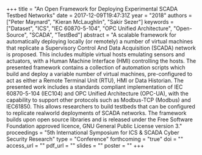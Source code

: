 +++
title = "An Open Framework for Deploying Experimental SCADA Testbed Networks"
date = 2017-12-09T19:47:31Z
year = "2018"
authors = ["Peter Maynard", "Kieran McLaughlin", "Sakir Sezer"]
keywords = ["Dataset", "ICS", "IEC 60870-5-104", "OPC Unified Architecture", "Open-Source", "SCADA", "TestBed"]
abstract = "A scalable framework for automatically deploying locally (or remotely) a number of virtual machines that replicate a Supervisory Control And Data Acquisition (SCADA) network is proposed. This includes multiple virtual hosts emulating sensors and actuators, with a Human Machine Interface (HMI) controlling the hosts. The presented framework contains a collection of automation scripts which build and deploy a variable number of virtual machines, pre-configured to act as either a Remote Terminal Unit (RTU), HMI or Data Historian. The presented work includes a standards compliant implementation of IEC 60870-5-104 (IEC104) and OPC Unified Architecture (OPC-UA), with the capability to support other protocols such as Modbus-TCP (Modbus) and IEC61850. This allows researchers to build testbeds that can be configured to replicate realworld deployments of SCADA networks. The framework builds upon open source libraries and is released under the Free Software Foundation approved licence, GNU General Public License version 3."
proceedings = "5th International Symposium for ICS & SCADA Cyber Security Research"
type = "Conference"
forthcoming = "true"
doi = ""
access_url = ""
pdf_url = ""
slides = ""
poster = ""
+++
